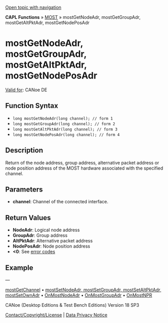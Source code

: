 [Open topic with navigation](../../../../../CANoeDEFamily.htm#Topics/CAPLFunctions/MOST/Functions/CAPLfunctionMOSTGetNodeAdr.md)

**CAPL Functions** » [MOST](../CAPLfunctionsMOSTOverview.md) » mostGetNodeAdr, mostGetGroupAdr, mostGetAltPktAdr, mostGetNodePosAdr

# mostGetNodeAdr, mostGetGroupAdr, mostGetAltPktAdr, mostGetNodePosAdr

[Valid for](../../../Shared/FeatureAvailability.md): CANoe DE

## Function Syntax

- `long mostGetNodeAdr(long channel); // form 1`
- `long mostGetGroupAdr(long channel); // form 2`
- `long mostGetAltPktAdr(long channel); // form 3`
- `long mostGetNodePosAdr(long channel); // form 4`

## Description

Return of the node address, group address, alternative packet address or node position address of the MOST hardware associated with the specified channel.

## Parameters

- **channel**: Channel of the connected interface.

## Return Values

- **NodeAdr**: Logical node address
- **GroupAdr**: Group address
- **AltPktAdr**: Alternative packet address
- **NodePosAdr**: Node position address
- **<0**: See [error codes](../CAPLfunctionsMOSTErrorCodes.md)

## Example

—

[mostGetChannel](CAPLfunctionMOSTGetChannel.md) • [mostSetNodeAdr, mostSetGroupAdr, mostSetAltPktAdr, mostSetOwnAdr](CAPLfunctionMOSTSetNodeAdr.md) • [OnMostNodeAdr](../EventProcedures/CAPLfunctionOnMOSTNodeAdr.md) • [OnMostGroupAdr](../EventProcedures/CAPLfunctionOnMOSTGroupAdr.md) • [OnMostNPR](../EventProcedures/CAPLfunctionOnMOSTNPR.md)

CANoe (Desktop Editions & Test Bench Editions) Version 18 SP3

[Contact/Copyright/License](../../../Shared/ContactCopyrightLicense.md) | [Data Privacy Notice](https://www.vector.com/int/en/company/get-info/privacy-policy/)
